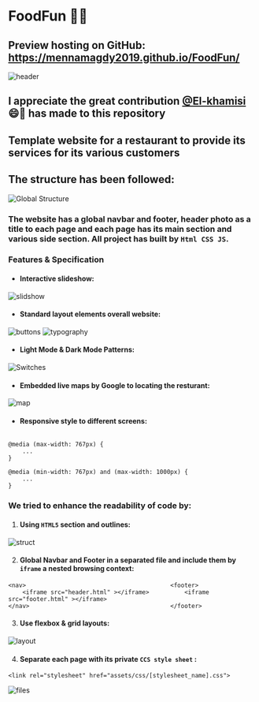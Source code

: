 # FoodFun :hamburger::fries:
## Preview hosting on GitHub: https://mennamagdy2019.github.io/FoodFun/
![header](assets/readme/repoheader.png)
## I appreciate the great contribution [@El-khamisi](https://github.com/El-khamisi) :smile::handshake: has made to this repository

## Template website for a restaurant to provide its services for its various customers 




## The structure has been followed: 
![Global Structure](assets/readme/gstructure.png)


### The website has a global navbar and footer, header photo as a title to each page and each page has its main section and various side section. All project has built by `Html CSS JS`.

### Features & Specification
* #### Interactive slideshow:
![slidshow](assets/readme/slidshow.png)

* #### Standard layout elements overall website:
![buttons](assets/readme/sampleButtons.png)
![typography](assets/readme/typography.png)

* #### Light Mode & Dark Mode Patterns:
![Switches](assets/readme/modes.png)

* #### Embedded live maps by Google to locating the resturant:  
![map](assets/readme/maps.png)

* #### Responsive style to different screens:
```

@media (max-width: 767px) {
    ...
}

@media (min-width: 767px) and (max-width: 1000px) {
    ...
}
```



### We tried to enhance the readability of code by:
1. #### Using `HTML5` section and outlines:
![struct](assets/readme/structure.png)

2. #### Global Navbar and Footer in a separated file and include them by `iframe` a nested browsing context:
```                                            
<nav>                                         <footer>
    <iframe src="header.html" ></iframe>          <iframe src="footer.html" ></iframe>    
</nav>                                        </footer>
```

3. #### Use flexbox & grid layouts:
![layout](assets/readme/layout.png)


4. #### Separate each page with its private `CCS style sheet`   :
```
<link rel="stylesheet" href="assets/css/[stylesheet_name].css">
```
![files](assets/readme/files.png)
